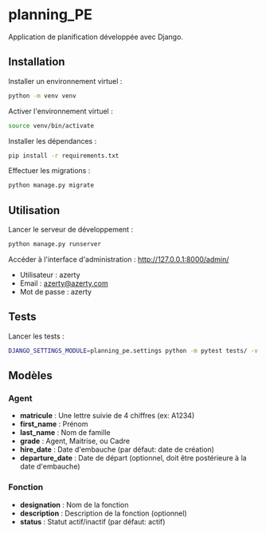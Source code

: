 # planning_PE

Application de planification développée avec Django.

## Installation

Installer un environnement virtuel :
```bash
python -m venv venv
```

Activer l'environnement virtuel :
```bash
source venv/bin/activate
```

Installer les dépendances :
```bash
pip install -r requirements.txt
```

Effectuer les migrations :
```bash
python manage.py migrate
```

## Utilisation

Lancer le serveur de développement :
```bash
python manage.py runserver
```

Accéder à l'interface d'administration : http://127.0.0.1:8000/admin/
- Utilisateur : azerty
- Email : azerty@azerty.com
- Mot de passe : azerty

## Tests

Lancer les tests :
```bash
DJANGO_SETTINGS_MODULE=planning_pe.settings python -m pytest tests/ -v
```

## Modèles

### Agent
- **matricule** : Une lettre suivie de 4 chiffres (ex: A1234)
- **first_name** : Prénom
- **last_name** : Nom de famille
- **grade** : Agent, Maitrise, ou Cadre
- **hire_date** : Date d'embauche (par défaut: date de création)
- **departure_date** : Date de départ (optionnel, doit être postérieure à la date d'embauche)

### Fonction
- **designation** : Nom de la fonction
- **description** : Description de la fonction (optionnel)
- **status** : Statut actif/inactif (par défaut: actif)